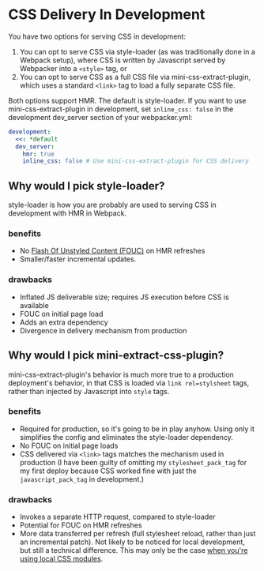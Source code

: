 # CSS Delivery In Development

You have two options for serving CSS in development:

1. You can opt to serve CSS via style-loader (as was traditionally done in a Webpack setup), where CSS is written by Javascript served by Webpacker into a `<style>` tag, or
2. You can opt to serve CSS as a full CSS file via mini-css-extract-plugin, which uses a standard `<link>` tag to load a fully separate CSS file.

Both options support HMR. The default is style-loader. If you want to use mini-css-extract-plugin in development, set `inline_css: false` in the development dev_server section of your webpacker.yml:

```yml
development:
  <<: *default
  dev_server:
    hmr: true
    inline_css: false # Use mini-css-extract-plugin for CSS delivery
```

## Why would I pick style-loader?

style-loader is how you are probably are used to serving CSS in development with HMR in Webpack.

### benefits

* No [Flash Of Unstyled Content (FOUC)](https://en.wikipedia.org/wiki/Flash_of_unstyled_content) on HMR refreshes
* Smaller/faster incremental updates.

### drawbacks

* Inflated JS deliverable size; requires JS execution before CSS is available
* FOUC on initial page load
* Adds an extra dependency
* Divergence in delivery mechanism from production

## Why would I pick mini-extract-css-plugin?

mini-css-extract-plugin's behavior is much more true to a production deployment's behavior, in that CSS is loaded via `link rel=stylsheet` tags, rather than injected by Javascript into `style` tags.

### benefits

* Required for production, so it's going to be in play anyhow. Using only it simplifies the config and eliminates the style-loader dependency.
* No FOUC on initial page loads
* CSS delivered via `<link>` tags matches the mechanism used in production (I have been guilty of omitting my `stylesheet_pack_tag` for my first deploy because CSS worked fine with just the `javascript_pack_tag` in development.)

### drawbacks

* Invokes a separate HTTP request, compared to style-loader
* Potential for FOUC on HMR refreshes
* More data transferred per refresh (full stylesheet reload, rather than just an incremental patch). Not likely to be noticed for local development, but still a technical difference. This may only be the case [when you're using local CSS modules](https://github.com/webpack-contrib/mini-css-extract-plugin/blob/master/src/hmr/hotModuleReplacement.js#L267-L273).

